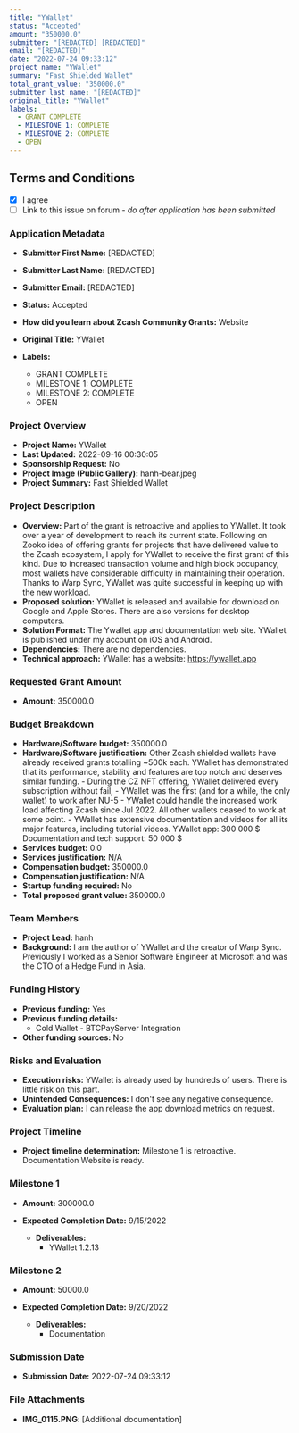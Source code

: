 ```yaml
---
title: "YWallet"
status: "Accepted"
amount: "350000.0"
submitter: "[REDACTED] [REDACTED]"
email: "[REDACTED]"
date: "2022-07-24 09:33:12"
project_name: "YWallet"
summary: "Fast Shielded Wallet"
total_grant_value: "350000.0"
submitter_last_name: "[REDACTED]"
original_title: "YWallet"
labels:
  - GRANT COMPLETE
  - MILESTONE 1: COMPLETE
  - MILESTONE 2: COMPLETE
  - OPEN
---
```


## Terms and Conditions

- [X] I agree
- [ ] Link to this issue on forum - _do after application has been submitted_

### Application Metadata

- **Submitter First Name:**
  [REDACTED]
- **Submitter Last Name:**
  [REDACTED]
- **Submitter Email:**
  [REDACTED]
- **Status:**
  Accepted
- **How did you learn about Zcash Community Grants:**
  Website
- **Original Title:**
  YWallet

- **Labels:**
  - GRANT COMPLETE
  - MILESTONE 1: COMPLETE
  - MILESTONE 2: COMPLETE
  - OPEN

### Project Overview

- **Project Name:**
  YWallet
- **Last Updated:**
  2022-09-16 00:30:05
- **Sponsorship Request:**
  No
- **Project Image (Public Gallery):**
  hanh-bear.jpeg
- **Project Summary:**
  Fast Shielded Wallet

### Project Description

- **Overview:**
  Part of the grant is retroactive and applies to YWallet. It took over a year of development to reach its current state. Following on Zooko idea of offering grants for projects that have delivered value to the Zcash ecosystem, I apply for YWallet to receive the first grant of this kind. Due to increased transaction volume and high block occupancy, most wallets have considerable difficulty in maintaining their operation. Thanks to Warp Sync, YWallet was quite successful in keeping up with the new workload.
- **Proposed solution:**
  YWallet is released and available for download on Google and Apple Stores. There are also versions for desktop computers.
- **Solution Format:**
  The Ywallet app and documentation web site. YWallet is published under my account on iOS and Android.
- **Dependencies:**
  There are no dependencies.
- **Technical approach:**
  YWallet has a website: https://ywallet.app

### Requested Grant Amount

- **Amount:**
  350000.0

### Budget Breakdown

- **Hardware/Software budget:**
  350000.0
- **Hardware/Software justification:**
  Other Zcash shielded wallets have already received grants totalling ~500k each. YWallet has demonstrated that its performance, stability and features are top notch and deserves similar funding. - During the CZ NFT offering, YWallet delivered every subscription without fail, - YWallet was the first (and for a while, the only wallet) to work after NU-5 - YWallet could handle the increased work load affecting Zcash since Jul 2022. All other wallets ceased to work at some point. - YWallet has extensive documentation and videos for all its major features, including tutorial videos. YWallet app: 300 000 $ Documentation and tech support: 50 000 $
- **Services budget:**
  0.0
- **Services justification:**
  N/A
- **Compensation budget:**
  350000.0
- **Compensation justification:**
  N/A
- **Startup funding required:**
  No
- **Total proposed grant value:**
  350000.0

### Team Members

- **Project Lead:**
  hanh
- **Background:**
  I am the author of YWallet and the creator of Warp Sync. Previously I worked as a Senior Software Engineer at Microsoft and was the CTO of a Hedge Fund in Asia.

### Funding History

- **Previous funding:**
  Yes
- **Previous funding details:**
  - Cold Wallet - BTCPayServer Integration
- **Other funding sources:**
  No

### Risks and Evaluation

- **Execution risks:**
  YWallet is already used by hundreds of users. There is little risk on this part.
- **Unintended Consequences:**
  I don't see any negative consequence.
- **Evaluation plan:**
  I can release the app download metrics on request.

### Project Timeline

- **Project timeline determination:**
  Milestone 1 is retroactive. Documentation Website is ready.

### Milestone 1

- **Amount:**
  300000.0
- **Expected Completion Date:**
  9/15/2022

  - **Deliverables:**
    - YWallet 1.2.13

### Milestone 2

- **Amount:**
  50000.0
- **Expected Completion Date:**
  9/20/2022

  - **Deliverables:**
    - Documentation

### Submission Date

- **Submission Date:**
  2022-07-24 09:33:12

### File Attachments

- **IMG_0115.PNG**: [Additional documentation]

